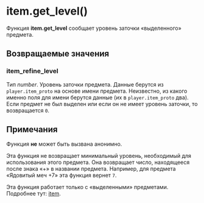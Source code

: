 # item.get_level()
Функция **item.get_level** сообщает уровень заточки &laquo;выделенного&raquo; предмета.

## Возвращаемые значения
### item_refine_level
Тип *number*. Уровень заточки предмета. Данные берутся из `player.item_proto` на основе имени предмета. Неизвестно, из какого именно поля для имени берутся данные (их в `player.item_proto` два). Если предмет не был выделен или если он не имеет уровень заточки, то возвращается `0`.

## Примечания
Функция **не** может быть вызвана анонимно.

Эта функция не возвращает минимальный уровень, необходимый для использования этого предмета. Она возвращает число, находящееся после знака &laquo;+&raquo; в названии предмета. Например, для предмета &laquo;Ядовитый меч +7&raquo; эта функция вернет `7`.

Эта функция работает только с &laquo;выделенными&raquo; предметами. Подробнее тут: [item](../item).